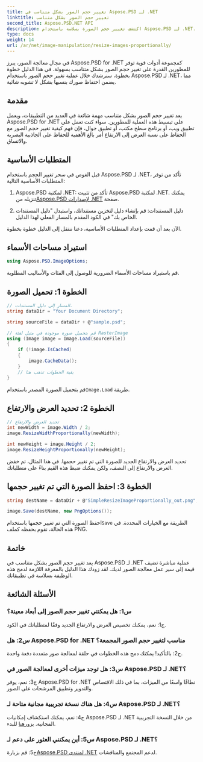 ```yaml
---
title: تغيير حجم الصور بشكل متناسب في Aspose.PSD لـ .NET
linktitle: تغيير حجم الصور بشكل متناسب
second_title: Aspose.PSD.NET API
description: اكتشف تغيير حجم الصورة بسلاسة باستخدام Aspose.PSD لـ .NET. قم بتنزيل المكتبة، واتبع برنامجنا التعليمي، وعزز قدرات معالجة الصور لديك.
type: docs
weight: 14
url: /ar/net/image-manipulation/resize-images-proportionally/
---
```

في مجال معالجة الصور، يبرز Aspose.PSD for .NET كمجموعة أدوات قوية توفر للمطورين القدرة على تغيير حجم الصور بشكل متناسب بسهولة. في هذا الدليل خطوة بخطوة، سنرشدك خلال عملية تغيير حجم الصور باستخدام Aspose.PSD لـ .NET، مما يضمن احتفاظ صورك بنسبها بشكل لا تشوبه شائبة.

## مقدمة

يعد تغيير حجم الصور بشكل متناسب مهمة شائعة في العديد من التطبيقات، ويعمل Aspose.PSD for .NET على تبسيط هذه العملية للمطورين. سواء كنت تعمل على تطبيق ويب، أو برنامج سطح مكتب، أو تطبيق جوال، فإن فهم كيفية تغيير حجم الصور مع الحفاظ على نسبة العرض إلى الارتفاع أمر بالغ الأهمية للحفاظ على الجاذبية البصرية والاتساق.

## المتطلبات الأساسية

قبل الغوص في سحر تغيير الحجم باستخدام Aspose.PSD لـ .NET، تأكد من توفر المتطلبات الأساسية التالية:

1.  Aspose.PSD لمكتبة .NET: تأكد من تثبيت Aspose.PSD لمكتبة .NET. يمكنك تنزيله من[Aspose.PSD لإصدارات .NET](https://releases.aspose.com/psd/net/) صفحة.

2. دليل المستندات: قم بإنشاء دليل لتخزين مستنداتك، واستبدل "دليل المستندات الخاص بك" في الكود المقدم بالمسار الفعلي لهذا الدليل.

الآن بعد أن قمت بإعداد المتطلبات الأساسية، دعنا ننتقل إلى الدليل خطوة بخطوة.

## استيراد مساحات الأسماء

```csharp
using Aspose.PSD.ImageOptions;
```

قم باستيراد مساحات الأسماء الضرورية للوصول إلى الفئات والأساليب المطلوبة.

## الخطوة 1: تحميل الصورة

```csharp
// المسار إلى دليل المستندات.
string dataDir = "Your Document Directory";

string sourceFile = dataDir + @"sample.psd";

// قم بتحميل صورة موجودة في مثيل لفئة RasterImage
using (Image image = Image.Load(sourceFile))
{
	if (!image.IsCached)
	{
		image.CacheData();
	}
	// بقية الخطوات تذهب هنا
}
```

 قم بتحميل الصورة المصدر باستخدام`Image.Load` طريقة.

## الخطوة 2: تحديد العرض والارتفاع

```csharp
// تحديد العرض والارتفاع
int newWidth = image.Width / 2;
image.ResizeWidthProportionally(newWidth);

int newHeight = image.Height / 2;
image.ResizeHeightProportionally(newHeight);
```

تحديد العرض والارتفاع الجديد للصورة التي تم تغيير حجمها. في هذا المثال، تم خفض العرض والارتفاع إلى النصف، ولكن يمكنك ضبط هذه القيم بناءً على متطلباتك.

## الخطوة 3: احفظ الصورة التي تم تغيير حجمها

```csharp
string destName = dataDir + @"SimpleResizeImageProportionally_out.png";

image.Save(destName, new PngOptions());
```

 احفظ الصورة التي تم تغيير حجمها باستخدام`Save` الطريقة مع الخيارات المحددة. في هذه الحالة، نقوم بحفظه كملف PNG.

## خاتمة

يعد تغيير حجم الصور بشكل متناسب في Aspose.PSD لـ .NET عملية مباشرة تضيف قيمة إلى سير عمل معالجة الصور لديك. لقد زودك هذا الدليل بالمعرفة اللازمة لدمج هذه الوظيفة بسلاسة في تطبيقاتك.

## الأسئلة الشائعة

### س1: هل يمكنني تغيير حجم الصور إلى أبعاد معينة؟

ج1: نعم، يمكنك تخصيص العرض والارتفاع الجديد وفقًا لمتطلباتك في الكود.

### س2: هل Aspose.PSD for .NET مناسب لتغيير حجم الصور المجمعة؟

ج2: بالتأكيد! يمكنك دمج هذه الخطوات في حلقة لمعالجة صور متعددة دفعة واحدة.

### س3: هل توجد ميزات أخرى لمعالجة الصور في Aspose.PSD لـ .NET؟

ج3: نعم، يوفر Aspose.PSD for .NET نطاقًا واسعًا من الميزات، بما في ذلك الاقتصاص والتدوير وتطبيق المرشحات على الصور.

### س4: هل هناك نسخة تجريبية مجانية متاحة لـ Aspose.PSD لـ .NET؟

 ج4: نعم، يمكنك استكشاف إمكانيات Aspose.PSD لـ .NET من خلال النسخة التجريبية المجانية. يزور[هنا](https://releases.aspose.com/) للبدء.

### س5: أين يمكنني العثور على دعم لـ Aspose.PSD لـ .NET؟

 ج5: قم بزيارة[Aspose.PSD لمنتدى .NET](https://forum.aspose.com/c/psd/34) لدعم المجتمع والمناقشات.